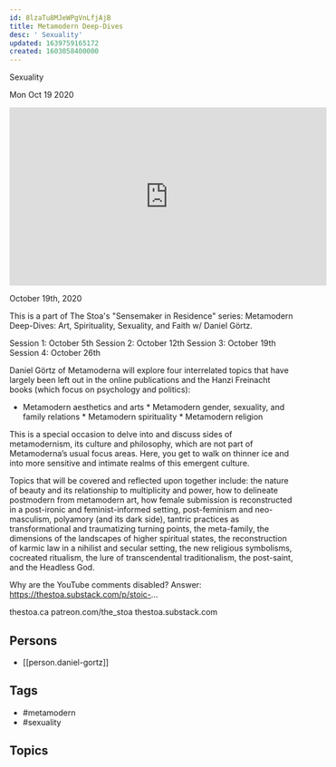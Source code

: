 ```yaml
---
id: 8lzaTu8MJeWPgVnLfjAjB
title: Metamodern Deep-Dives
desc: ' Sexuality'
updated: 1639759165172
created: 1603058400000
---
```



 Sexuality

Mon Oct 19 2020

<iframe width="560" height="315" src="https://www.youtube.com/embed/181JimM3PNQ" title="Metamodern Deep-Dives: Sexuality w/ Daniel Görtz" frameborder="0" allow="accelerometer; autoplay; clipboard-write; encrypted-media; gyroscope; picture-in-picture" allowfullscreen ></iframe>

October 19th, 2020

This is a part of The Stoa's "Sensemaker in Residence" series: Metamodern Deep-Dives: Art, Spirituality, Sexuality, and Faith w/ Daniel Görtz.

Session 1: October 5th 
Session 2: October 12th
Session 3: October 19th
Session 4: October 26th

Daniel Görtz of Metamoderna will explore four interrelated topics that have largely been left out in the online publications and the Hanzi Freinacht books (which focus on psychology and politics):

* Metamodern aesthetics and arts * Metamodern gender, sexuality, and family relations * Metamodern spirituality * Metamodern religion

This is a special occasion to delve into and discuss sides of metamodernism, its culture and philosophy, which are not part of Metamoderna’s usual focus areas. Here, you get to walk on thinner ice and into more sensitive and intimate realms of this emergent culture. 

Topics that will be covered and reflected upon together include: the nature of beauty and its relationship to multiplicity and power, how to delineate postmodern from metamodern art, how female submission is reconstructed in a post-ironic and feminist-informed setting, post-feminism and neo-masculism, polyamory (and its dark side), tantric practices as transformational and traumatizing turning points, the meta-family, the dimensions of the landscapes of higher spiritual states, the reconstruction of karmic law in a nihilist and secular setting, the new religious symbolisms, cocreated ritualism, the lure of transcendental traditionalism, the post-saint, and the Headless God.

Why are the YouTube comments disabled? Answer: https://thestoa.substack.com/p/stoic-...

thestoa.ca
patreon.com/the_stoa
thestoa.substack.com

## Persons

- [[person.daniel-gortz]]

## Tags

- #metamodern
- #sexuality

## Topics



